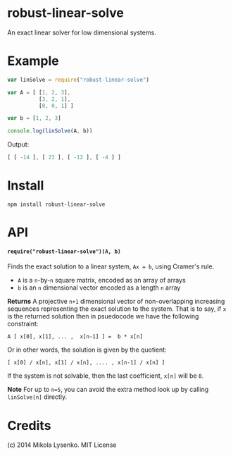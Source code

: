robust-linear-solve
===================
An exact linear solver for low dimensional systems.

# Example

```javascript
var linSolve = require("robust-linear-solve")

var A = [ [1, 2, 3],
          [3, 2, 1],
          [0, 0, 1] ]

var b = [1, 2, 3]

console.log(linSolve(A, b))
```

Output:

```javascript
[ [ -14 ], [ 23 ], [ -12 ], [ -4 ] ]
```

# Install

```
npm install robust-linear-solve
```

# API

#### `require("robust-linear-solve")(A, b)`
Finds the exact solution to a linear system, `Ax = b`, using Cramer's rule.

* `A` is a `n`-by-`n` square matrix, encoded as an array of arrays
* `b` is an `n` dimensional vector encoded as a length `n` array

**Returns** A projective `n+1` dimensional vector of non-overlapping increasing sequences representing the exact solution to the system.  That is to say, if `x` is the returned solution then in psuedocode we have the following constraint:

`A [ x[0], x[1], ... ,  x[n-1] ] =  b * x[n]`

Or in other words, the solution is given by the quotient:

`[ x[0] / x[n], x[1] / x[n], .... , x[n-1] / x[n] ]`

If the system is not solvable, then the last coefficient, `x[n]` will be `0`.

**Note** For up to `n=5`, you can avoid the extra method look up by calling `linSolve[n]` directly.

# Credits
(c) 2014 Mikola Lysenko. MIT License
